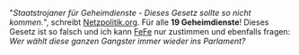 "_Staatstrojaner für Geheimdienste - Dieses Gesetz sollte so nicht kommen._", schreibt [Netzpolitik.org](https://netzpolitik.org/2021/staatstrojaner-fuer-geheimdienste-dieses-gesetz-sollte-nicht-kommen/). Für alle **19 Geheimdienste**! Dieses Gesetz ist so falsch und ich kann [FeFe](https://blog.fefe.de/?ts=9e41267e) nur zustimmen und ebenfalls fragen: _Wer wählt diese ganzen Gangster immer wieder ins Parlament?_